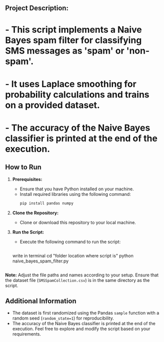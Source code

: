 ## Project Description:
# - This script implements a Naive Bayes spam filter for classifying SMS messages as 'spam' or 'non-spam'.
# - It uses Laplace smoothing for probability calculations and trains on a provided dataset.
# - The accuracy of the Naive Bayes classifier is printed at the end of the execution.

## How to Run

1. **Prerequisites:**
   - Ensure that you have Python installed on your machine.
   - Install required libraries using the following command:
     ```bash
     pip install pandas numpy
     ```
2. **Clone the Repository:**
   - Clone or download this repository to your local machine.

3. **Run the Script:**
   - Execute the following command to run the script:
     ```
    write in terminal cd "folder location where script is"
    python naive_bayes_spam_filter.py
     ```

**Note:** Adjust the file paths and names according to your setup. Ensure that the dataset file (`SMSSpamCollection.csv`) is in the same directory as the script.

## Additional Information

- The dataset is first randomized using the Pandas `sample` function with a random seed (`random_state=1`) for reproducibility.
- The accuracy of the Naive Bayes classifier is printed at the end of the execution.
Feel free to explore and modify the script based on your requirements.